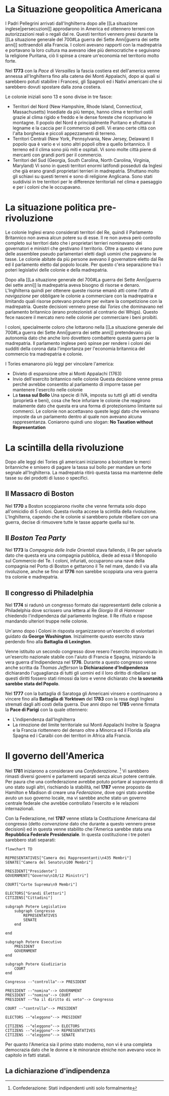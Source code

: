 # La Situazione geopolitica Americana
I Padri Pellegrini arrivati dall'Inghilterra dopo alle [[La situazione inglese|persecuzioni]] approdarono in America ed ottennero terreni con autorizzazioni reali o regali dal re. Questi territori vennero presi durante la [[La situazione generale del 700#La guerra dei Sette Anni|guerra dei sette anni]] sottraendoli alla Francia. I coloni avevano rapporti con la madrepatria e portavano la loro cultura ma avevano idee più democratiche e seguivano la religione Puritana, ciò li spinse a creare un'economia nel territorio molto forte.

Nel **1773** con la *Pace di Versailles* la fascia costiera est dell'america venne annessa all'Inghilterra fino alla catena dei Monti Appalachi, dopo ai quali si sarebbero potuti stabilire i Francesi, gli Spagnoli ed i Nativi americani che si sarebbero dovuti spostare dalla zona costiera.

Le colonie iniziali sono 13 e sono divise in tre fasce:
- Territori del Nord (New Hampshire, Rhode Island, Connecticut, Massachusetts)
	  Insediate da più tempo, hanno clima e territori ostili grazie al clima rigido e freddo e le dense foreste che ricoprivano le montagne. Il popolo del Nord è principalmente Puritano e sfruttano il legname e la caccia per il commercio di pelli. Vi erano certe città con l'alta borghesia e piccoli appezzamenti di terreno.
- Territori Centrali (New York, Pennsylvania, New Jersey, Delaware)
	  Il popolo qua è vario e vi sono altri popoli oltre a quello britannico. Il terreno ed il clima sono più miti e ospitali. Vi sono molte città piene di mercanti con grandi porti per il commercio.
- Territori del Sud (Georgia, South Carolina, North Carolina, Virginia, Maryland)
	  Vi sono in questi territori enormi latifondi posseduti da Inglesi che già erano grandi proprietari terrieri in madrepatria. Sfruttano molto gli schiavi su questi terreni e sono di religione Anglicana.
Sono stati suddivisi in tre territori per le differenze territoriali nel clima e paesaggio e per i coloni che le occupavano.
# La situazione politica pre-rivoluzione
Le colonie Inglesi erano considerati territori del Re, quindi il Parlamento Britannico non aveva alcun potere su di esse. Il re non aveva però controllo completo sui territori dato che i proprietari terrieri nominavano dei governatori e ministri che gestivano il territorio. Oltre a questo vi erano pure delle assemblee pseudo parlamentari eletti dagli uomini che pagavano le tasse. Le colonie abitate da più persone avevano il governatore eletto dal Re ed il parlamento eletto dal popolo locale. Per questo c'era separazione tra i poteri legislativi delle colonie e della madrepatria.

Dopo alla [[La situazione generale del 700#La guerra dei Sette Anni|guerra dei sette anni]] la madrepatria aveva bisogno di risorse e denaro. L'Inghilterra quindi per ottenere queste risorse emanò atti come *l'atto di navigazione* per obbligare le colonie a commerciare con la madrepatria e limitando quali risorse potevano produrre per evitare la competizione con la madrepatria. Queste decisioni vennero prese dai *Tories* che dominavano nel parlamento britannico (erano protezionisti al contrario dei Whigs). Questo fece nascere il mercato nero nelle colonie per commerciare i beni proibiti.

I coloni, specialmente coloro che lottarono nella [[La situazione generale del 700#La guerra dei Sette Anni|guerra dei sette anni]] pretendevano più autonomia dato che anche loro dovettero combattere questa guerra per la madrepatria. Il parlamento inglese però spinse per rendere i coloni dei sudditi della corona data l'importanza per l'economia britannica del commercio tra madrepatria e colonie.

I Tories emanarono più leggi per vincolare l'america:
- Divieto di espansione oltre ai Monti Appalachi (1763)
- Invio dell'esercito britannico nelle colonie
	  Questa decisione venne presa perché avrebbe consentito al parlamento di imporre tasse per mantenere l'esercito nelle colonie
- La **tassa sul Bollo**
	  Una specie di IVA, imposta su tutti gli atti di vendita (proprietà e beni), cosa che fece infuriare le colonie che reagirono malamente dato che questa era una forma di protezionismo limitante sui commerci.
Le colonie non accettavano queste leggi dato che venivano imposte da un parlamento dentro al quale non avevano alcuna rappresentanza. Coniarono quindi uno slogan:
**No Taxation without Representation**

# La scintilla della rivoluzione
Dopo alle leggi dei Tories gli americani iniziarono a boicottare le merci britanniche e smisero di pagare la tassa sul bollo per mandare un forte segnale all'Inghilterra. La madrepatria ritirò questa tassa ma mantenne delle tasse su dei prodotti di lusso o specifici.
## Il Massacro di Boston
Nel **1770** a Boston scoppiarono rivolte che venne fermata solo dopo all'omicidio di 5 coloni. Questa rivolta accese la scintilla della rivoluzione. L'Inghilterra, capendo che le colonie si sarebbero potute ribellare con una guerra, decise di rimuovere tutte le tasse apparte quella sul te.
## Il *Boston Tea Party*
Nel **1773** la *Compagnia delle Indie Orientali* stava fallendo, il Re per salvarla dato che questa era una compagnia pubblica, diede ad essa il Monopolio sul Commercio del Te. I coloni, infuriati, occuparono una nave della compagnia nel Porto di Boston e gettarono il Te nel mare, dando il via alla rivoluzione, anche se fino al **1776** non sarebbe scoppiata una vera guerra tra colonie e madrepatria.
## Il congresso di Philadelphia
Nel **1774** si radunò un congresso formato dai rappresentanti delle colonie a Philadelphia dove scrissero una lettera al Re *Giorgio III di Hannover* chiedendo l'indipendenza dal parlamento Inglese. Il Re rifiutò e rispose mandando ulteriori truppe nelle colonie.

Un'anno dopo i Coloni in risposta organizzarono un'esercito di volontari guidato da **George Washington**. Inizialmente questo esercito stava perdendo fino alla **Battaglia di Lexington**.

Venne istituito un secondo congresso dove resero l'esercito improvvisato in un'esercito nazionale stabile con l'aiuto di Francia e Spagna, iniziando la vera guerra d'Indipendenza nel **1776**. Durante a questo congresso venne anche scritta da *Thomas Jefferson* la **Dichiarazione d'Indipendenza** dichiarando l'uguaglianza di tutti gli uomini ed il loro diritto di ribellarsi se questi diritti fossero stati rimossi da loro e venne dichiarato che **la sovranità sarebbe stata del Popolo**.

Nel **1777** con la battaglia di Saratoga gli Americani vinsero e continuarono a vincere fino alla **Battaglia di Yorktown** del **1783** con la resa degli Inglesi stremati dagli alti costi della guerra. Due anni dopo nel **1785** venne firmata la **Pace di Parigi** con la quale ottennero:
- L'indipendenza dall'Inghilterra
- La rimozione del limite territoriale sui Monti Appalachi
Inoltre la Spagna e la Francia riottennero del denaro oltre a Minorca ed il Florida alla Spagna ed i Caraibi con dei territori in Africa alla Francia.
# Il governo dell'America
Nel **1781** iniziarono a considerare una *Confederazione*. [^1] Vi sarebbero rimasti diversi governi e parlamenti separati senza alcun potere centrale. Per paura che una confederazione avrebbe potuto portare al sopravvento di uno stato sugli altri, rischiando la stabilità, nel **1787** venne proposto da Hamilton e Madison di creare una *Federazione*, dove ogni stato avrebbe avuto un suo governo locale, ma vi sarebbe anche stato un governo centrale federale che avrebbe controllato l'esercito e le relazioni internazionali.

Con la Federazione, nel **1787** venne stilata la Costituzione Americana dal congresso (detto *convenzione* dato che durante a questo vennero prese decisioni) ed in questa venne stabilito che l'America sarebbe stata una **Repubblica Federale Presidenziale**. In questa costituzione i tre poteri sarebbero stati separati:
```mermaid
flowchart TD

REPRESENTATIVES["Camera dei Rappresentanti\n435 Membri"]
SENATE["Camera del Senato\n100 Membri"]

PRESIDENT["Presidente"]
GOVERNMENT["Governo\n10/12 Ministri"]

COURT["Corte Suprema\n9 Membri"]

ELECTORS["Grandi Elettori"]
CITIZENS["Cittadini"]

subgraph Potere Legislativo
	subgraph Congresso
		REPRESENTATIVES
		SENATE
	end

end

subgraph Potere Esecutivo
	PRESIDENT
	GOVERNMENT
end

subgraph Potere Giudiziario
	COURT
end

Congresso --"controlla"--> PRESIDENT

PRESIDENT --"nomina"--> GOVERNMENT
PRESIDENT --"nomina"--> COURT
PRESIDENT --"ha il diritto di veto"--> Congresso

COURT --"controlla"--> PRESIDENT

ELECTORS --"eleggono"--> PRESIDENT

CITIZENS --"eleggono"--> ELECTORS
CITIZENS --"eleggono"--> REPRESENTATIVES
CITIZENS --"eleggono"--> SENATE

```
Per quanto l'America sia il primo stato moderno, non vi è una completa democrazia dato che le donne e le minoranze etniche non avevano voce in capitolo in fatti statali.
## La dichiarazione d'indipendenza


[^1]: Confederazione: Stati indipendenti uniti solo formalmente